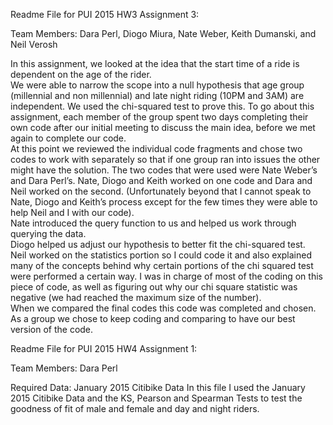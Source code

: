 Readme File for PUI 2015 HW3 Assignment 3:

Team Members: Dara Perl, Diogo Miura, Nate Weber, Keith Dumanski, and Neil Verosh

In this assignment, we looked at the idea that the start time of a ride is dependent on the age of the rider.  
We were able to narrow the scope into a null hypothesis that age group (millennial and non millennial) 
and late night riding (10PM and 3AM) are independent.   We used the chi-squared test to prove this. 
To go about this assignment, each member of the group spent two days completing their own code after our 
initial meeting to discuss the main idea, before we met again to complete our code.  
At this point we reviewed the individual code fragments and chose two codes to work with separately so that 
if one group ran into issues the other might have the solution.  The two codes that were used were Nate Weber’s and Dara Perl’s. 
Nate, Diogo and Keith worked on one code and Dara and Neil worked on the second.  (Unfortunately beyond that I cannot speak to 
Nate, Diogo and Keith’s process except for the few times they were able to help Neil and I with our code).  
Nate introduced the query function to us and helped us work through querying the data.  
Diogo helped us adjust our hypothesis to better fit the chi-squared test.  
Neil worked on the statistics portion so I could code it and also explained many of the concepts behind why certain 
portions of the chi squared test were performed a certain way.  I was in charge of most of the coding on this piece of 
code, as well as figuring out why our chi square statistic was negative (we had reached the maximum size of the number).  
When we compared the final codes this code was completed and chosen.  As a group we chose to keep coding and comparing to 
have our best version of the code. 



Readme File for PUI 2015 HW4 Assignment 1:

Team Members: Dara Perl

Required Data: January 2015 Citibike Data
In this file I used the January 2015 Citibike Data and the KS, Pearson and Spearman Tests to test the goodness of fit of male and female and day and night riders. 
